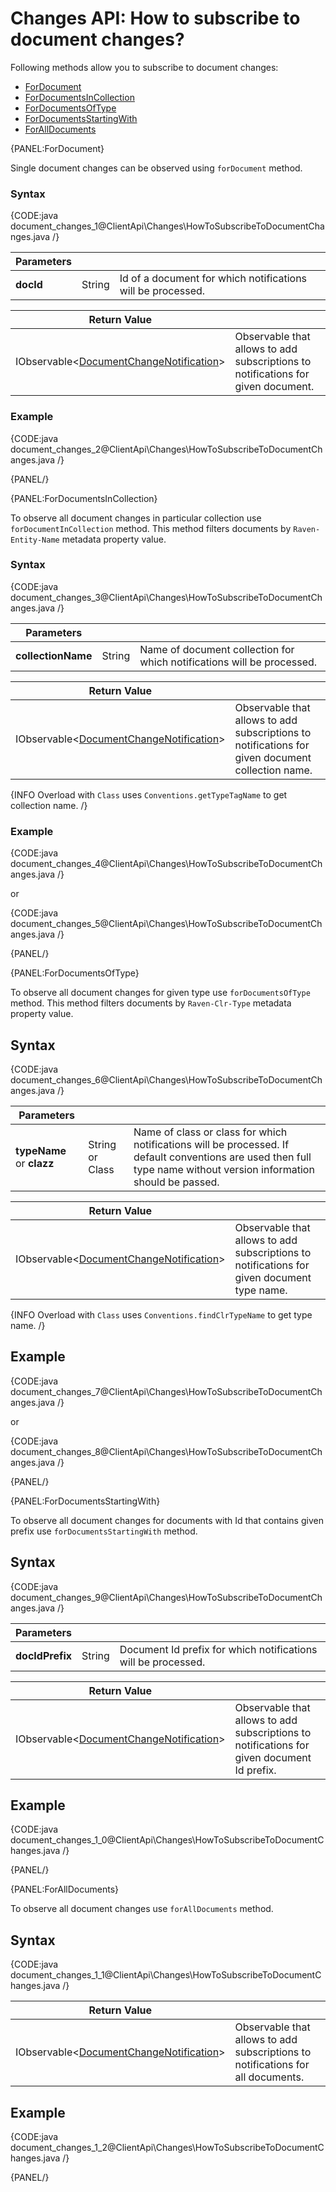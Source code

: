 # Changes API: How to subscribe to document changes?

Following methods allow you to subscribe to document changes:

- [ForDocument](../../client-api/changes/how-to-subscribe-to-document-changes#fordocument)
- [ForDocumentsInCollection](../../client-api/changes/how-to-subscribe-to-document-changes#fordocumentsincollection)
- [ForDocumentsOfType](../../client-api/changes/how-to-subscribe-to-document-changes#fordocumentsoftype)
- [ForDocumentsStartingWith](../../client-api/changes/how-to-subscribe-to-document-changes#fordocumentsstartingwith)
- [ForAllDocuments](../../client-api/changes/how-to-subscribe-to-document-changes#foralldocuments)

{PANEL:ForDocument}

Single document changes can be observed using `forDocument` method.

### Syntax

{CODE:java document_changes_1@ClientApi\Changes\HowToSubscribeToDocumentChanges.java /}

| Parameters | | |
| ------------- | ------------- | ----- |
| **docId** | String | Id of a document for which notifications will be processed. |

| Return Value | |
| ------------- | ----- |
| IObservable<[DocumentChangeNotification](../../glossary/document-change-notification)> | Observable that allows to add subscriptions to notifications for given document. |

### Example

{CODE:java document_changes_2@ClientApi\Changes\HowToSubscribeToDocumentChanges.java /}

{PANEL/}

{PANEL:ForDocumentsInCollection}

To observe all document changes in particular collection use `forDocumentInCollection` method. This method filters documents by `Raven-Entity-Name` metadata property value.

### Syntax

{CODE:java document_changes_3@ClientApi\Changes\HowToSubscribeToDocumentChanges.java /}

| Parameters | | |
| ------------- | ------------- | ----- |
| **collectionName** | String | Name of document collection for which notifications will be processed. |

| Return Value | |
| ------------- | ----- |
| IObservable<[DocumentChangeNotification](../../glossary/document-change-notification)> | Observable that allows to add subscriptions to notifications for given document collection name. |

{INFO Overload with `Class` uses `Conventions.getTypeTagName` to get collection name. /}

### Example

{CODE:java document_changes_4@ClientApi\Changes\HowToSubscribeToDocumentChanges.java /}

or

{CODE:java document_changes_5@ClientApi\Changes\HowToSubscribeToDocumentChanges.java /}

{PANEL/}

{PANEL:ForDocumentsOfType}

To observe all document changes for given type use `forDocumentsOfType` method. This method filters documents by `Raven-Clr-Type` metadata property value.

## Syntax

{CODE:java document_changes_6@ClientApi\Changes\HowToSubscribeToDocumentChanges.java /}

| Parameters | | |
| ------------- | ------------- | ----- |
| **typeName** or **clazz** | String or Class | Name of class or class for which notifications will be processed. If default conventions are used then full type name without version information should be passed.

| Return Value | |
| ------------- | ----- |
| IObservable<[DocumentChangeNotification](../../glossary/document-change-notification)> | Observable that allows to add subscriptions to notifications for given document type name. |

{INFO Overload with `Class` uses `Conventions.findClrTypeName` to get type name. /}

## Example

{CODE:java document_changes_7@ClientApi\Changes\HowToSubscribeToDocumentChanges.java /}

or 

{CODE:java document_changes_8@ClientApi\Changes\HowToSubscribeToDocumentChanges.java /}

{PANEL/}

{PANEL:ForDocumentsStartingWith}

To observe all document changes for documents with Id that contains given prefix use `forDocumentsStartingWith` method.

## Syntax

{CODE:java document_changes_9@ClientApi\Changes\HowToSubscribeToDocumentChanges.java /}

| Parameters | | |
| ------------- | ------------- | ----- |
| **docIdPrefix** | String | Document Id prefix for which notifications will be processed. |

| Return Value | |
| ------------- | ----- |
| IObservable<[DocumentChangeNotification](../../glossary/document-change-notification)> | Observable that allows to add subscriptions to notifications for given document Id prefix. |

## Example

{CODE:java document_changes_1_0@ClientApi\Changes\HowToSubscribeToDocumentChanges.java /}

{PANEL/}

{PANEL:ForAllDocuments}

To observe all document changes use `forAllDocuments` method.

## Syntax

{CODE:java document_changes_1_1@ClientApi\Changes\HowToSubscribeToDocumentChanges.java /}

| Return Value | |
| ------------- | ----- |
| IObservable<[DocumentChangeNotification](../../glossary/document-change-notification)> | Observable that allows to add subscriptions to notifications for all documents. |

## Example

{CODE:java document_changes_1_2@ClientApi\Changes\HowToSubscribeToDocumentChanges.java /}

{PANEL/}



